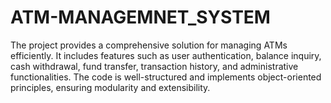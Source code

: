 # ATM-MANAGEMNET_SYSTEM
The project provides a comprehensive solution for managing ATMs efficiently. It includes features such as user authentication, balance inquiry, cash withdrawal, fund transfer, transaction history, and administrative functionalities. The code is well-structured and implements object-oriented principles, ensuring modularity and extensibility.
